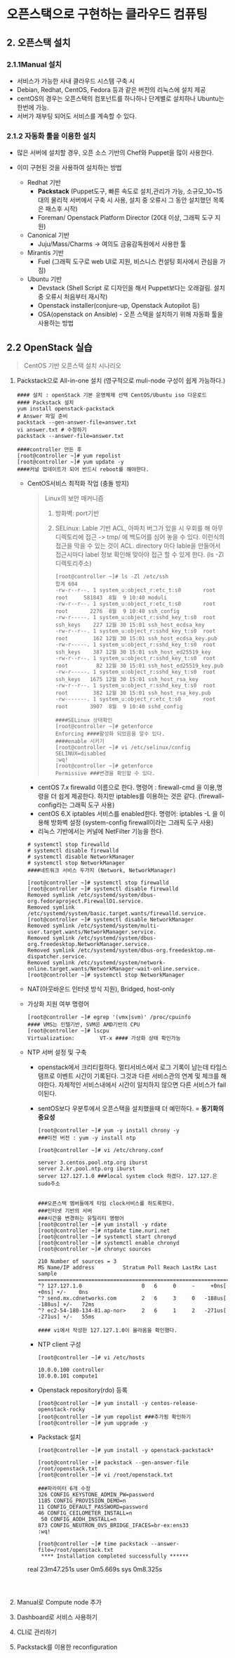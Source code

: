 # 오픈스택으로 구현하는 클라우드 컴퓨팅

## 2. 오픈스택 설치

### 2.1.1Manual 설치

+ 서비스가 가능한 사내 클라우드 시스템 구축 시
+ Debian, Redhat, CentOS, Fedora 등과 같은 버전의 리눅스에 설치 제공
+ centOS의 경우는 오픈스택의 컴포넌트를 하나하나 단계별로 설치하나 Ubuntu는 한번에 가능.
+ 서버가 재부팅 되어도 서비스를 계속할 수 있다.
  

### 2.1.2 자동화 툴을 이용한 설치

+ 많은 서버에 설치할 경우, 오픈 소스 기반의 Chef와 Puppet을 많이 사용한다.

+ 이미 구현된 것을 사용하여 설치하는 방법
  + Redhat 기반 
    + **Packstack** (Puppet도구, 빠른 속도로 설치,관리가 가능, 소규모_10~15대의 물리적 서버에서 구축 시 사용, 설치 중 오류시 그 동안 설치했던 목록은 패스후 시작)
    + Foreman/ Openstack Platform Director (20대 이상, 그래픽 도구 지원)
  + Canonical 기반
    + Juju/Mass/Charms -> 여의도 금융감독원에서 사용한 툴
  + Mirantis 기반
    + Fuel (그래픽 도구로 web UI로 지원, 비스니스 컨설팅 회사에서 관심을 가짐)
  + Ubuntu  기반
    + Devstack (Shell Script 로 디자인을 해서 Puppet보다는 오래걸림. 설치 중 오류시 처음부터 재시작)
    + Openstack installer(conjure-up, Openstack Autopilot 등)
    + OSA(openstack on Ansible) - 오픈 스택을 설치하기 위해 자동화 툴을 사용하는 방법

## 2.2 OpenStack 실습 

> CentOS 기반 오픈스택 설치 시나리오

1. Packstack으로 All-in-one 설치 (영구적으로 muli-node 구성이 쉽게 가능하다.)

   ```shell
   #### 설치 : openStack 기본 운영체제 선택 CentOS/Ubuntu iso 다운로드
   #### Packstack 설치
   yum install openstack-packstack
   # Answer 파일 준비
   packstack --gen-answer-file=answer.txt
   vi answer.txt # 수정하기
   packstack --answer-file=answer.txt
   
   ####controller 만든 후
   [root@controller ~]# yum repolist
   [root@controller ~]# yum update -y
   ####커널 업데이트가 되어 반드시 reboot를 해야한다.
   ```

   + CentOS서비스 최적화 작업 (충돌 방지)

     > Linux의 보안 매커니즘
     >
     > 1. 방화벽: port기반
     >
     > 2. SELinux: Lable 기반 ACL, 아파치 버그가 있을 시 우회를 해 아무 디렉토리에 접근 -> tmp/ 에 백도어를 심어 놓을 수 있다. 이런식의 접근을 막을 수 있는 것이 ACL. directory 마다 lable을 만들어서 접근시마다 label 정보 확인해 맞아야 접근 할 수 있게 한다. (ls -Zl 디렉토리주소)  
     >
     >    ```shell
     >    [root@controller ~]# ls -Zl /etc/ssh
     >    합계 604
     >    -rw-r--r--. 1 system_u:object_r:etc_t:s0       root root     581843  8월  9 10:40 moduli
     >    -rw-r--r--. 1 system_u:object_r:etc_t:s0       root root       2276  8월  9 10:40 ssh_config
     >    -rw-r-----. 1 system_u:object_r:sshd_key_t:s0  root ssh_keys    227 12월 30 15:01 ssh_host_ecdsa_key
     >    -rw-r--r--. 1 system_u:object_r:sshd_key_t:s0  root root        162 12월 30 15:01 ssh_host_ecdsa_key.pub
     >    -rw-r-----. 1 system_u:object_r:sshd_key_t:s0  root ssh_keys    387 12월 30 15:01 ssh_host_ed25519_key
     >    -rw-r--r--. 1 system_u:object_r:sshd_key_t:s0  root root         82 12월 30 15:01 ssh_host_ed25519_key.pub
     >    -rw-r-----. 1 system_u:object_r:sshd_key_t:s0  root ssh_keys   1675 12월 30 15:01 ssh_host_rsa_key
     >    -rw-r--r--. 1 system_u:object_r:sshd_key_t:s0  root root        382 12월 30 15:01 ssh_host_rsa_key.pub
     >    -rw-------. 1 system_u:object_r:etc_t:s0       root root       3907  8월  9 10:40 sshd_config
     >    
     >    ####SELinux 상태확인
     >    [root@controller ~]# getenforce
     >    Enforcing ####활성화 되었음을 알수 있다.
     >    ####enable 시키기
     >    [root@controller ~]# vi /etc/selinux/config
     >    SELINUX=disabled
     >    :wq!
     >    [root@controller ~]# getenforce
     >    Permissive ###변경을 확인할 수 있다.
     >    ```
     >
     >    

     - centOS 7.x firewalld 이름으로 한다. 명령어 :  firewall-cmd 을 이용,명령을 더 쉽게 제공한다. 하지만 iptables를 이용하는 것은 같다. (firewall-config라는 그래픽 도구 사용)
     - centOS 6.X iptables 서비스를 enabled한다. 명령어: iptables -L 을 이용해 방화벽 설정 (system-config firewall이라는 그래픽 도구 사용) 
     - 리눅스 기반에서는 커널에 NetFilter 기능을 한다.

     ```shell
     # systemctl stop firewalld
     # systemctl disable firewalld
     # systemctl disable NetworkManager
     # systemctl stop NetworkManager 
     ####네트워크 서비스 두가지 (Network, NetworkManager)
     
     [root@controller ~]# systemctl stop firewalld
     [root@controller ~]# systemctl disable firewalld
     Removed symlink /etc/systemd/system/dbus-org.fedoraproject.FirewallD1.service.
     Removed symlink /etc/systemd/system/basic.target.wants/firewalld.service.
     [root@controller ~]# systemctl disable NetworkManager
     Removed symlink /etc/systemd/system/multi-user.target.wants/NetworkManager.service.
     Removed symlink /etc/systemd/system/dbus-org.freedesktop.NetworkManager.service.
     Removed symlink /etc/systemd/system/dbus-org.freedesktop.nm-dispatcher.service.
     Removed symlink /etc/systemd/system/network-online.target.wants/NetworkManager-wait-online.service.
     [root@controller ~]# systemctl stop NetworkManager 
     
     ```

   + NAT(아웃바운드 인터넷 방식 지원), Bridged, host-only 

   + 가상화 지원 여부 명령어

     ```shell
     [root@controller ~]# egrep '(vmx|svm)' /proc/cpuinfo 
     #### VMS는 인텔기반, SVM은 AMD기반의 CPU
     [root@controller ~]# lscpu
     Virtualization:        VT-x #### 가상화 상태 확인가능
     ```

   + NTP 서버 설정 및 구축

     + openstack에서 크리티컬하다. 멀티서비스에서 로그 기록이 남는데 타임스탬프로 이벤트 시간이 기록된다. 그것과 다른 서비스관의 연계 및 체크를 해야한다. 자체적인 서비스내에서 시간이 일치하지 않으면 다른 서비스가 fail이된다. 

     + sentOS보다 우분투에서 오픈스택을 설치했을때 더 예민하다. = __동기화의 중요성__

       ```shell
       [root@controller ~]# yum -y install chrony -y
       ###이전 버전 : yum -y install ntp
       
       [root@controller ~]# vi /etc/chrony.conf 
       
       server 3.centos.pool.ntp.org iburst
       server 2.kr.pool.ntp.org iburst
       server 127.127.1.0 ###local system clock 하겠다. 127.127.은 sudo주소
       
       
       ###오픈스택 멤버들에게 타임 clock서비스를 하도록한다.
       ###인터넷 기반의 서버
       ###시간을 변경하는 유틸리티 명령어
       [root@controller ~]# yum install -y rdate
       [root@controller ~]# ntpdate time.nuri.net
       [root@controller ~]# systemctl start chronyd
       [root@controller ~]# systemctl enable chronyd
       [root@controller ~]# chronyc sources
       
       210 Number of sources = 3
       MS Name/IP address         Stratum Poll Reach LastRx Last sample               
       ===============================================================================
       ^? 127.127.1.0                   0   6     0     -     +0ns[   +0ns] +/-    0ns
       ^? send.mx.cdnetworks.com        2   6     3     0   -188us[ -188us] +/-   72ms
       ^? ec2-54-180-134-81.ap-nor>     2   6     1     2   -271us[ -271us] +/-   55ms
       
       #### vi에서 작성한 127.127.1.0이 올라옴을 확인했다.
       ```

     + NTP client 구성

       ```shell
       [root@controller ~]# vi /etc/hosts
       
       10.0.0.100 controller
       10.0.0.101 compute1
       ```

     + Openstack repository(rdo) 등록

       ```shell
       [root@controller ~]# yum install -y centos-release-openstack-rocky
       [root@controller ~]# yum repolist ###추가됨 확인하기
       [root@controller ~]# yum upgrade -y
       ```

     + Packstack 설치

       ```shell
       [root@controller ~]# yum install -y openstack-packstack*
       
       [root@controller ~]# packstack --gen-answer-file /root/openstack.txt
       [root@controller ~]# vi /root/openstack.txt
       
       ###파라미터 6개 수정
       326 CONFIG_KEYSTONE_ADMIN_PW=password
       1185 CONFIG_PROVISION_DEMO=n
       11 CONFIG_DEFAULT_PASSWORD=password
       46 CONFIG_CEILOMETER_INSTALL=n
        50 CONFIG_AODH_INSTALL=n
       873 CONFIG_NEUTRON_OVS_BRIDGE_IFACES=br-ex:ens33
       :wq!
       
       [root@controller ~]# time packstack --answer-file=/root/openstack.txt
        **** Installation completed successfully ******
     real	23m47.251s
       user	0m5.669s
       sys	0m8.325s
       ```
     
     

2. Manual로 Compute node 추가

3. Dashboard로 서비스 사용하기

4. CLI로 관리하기

5. Packstack를 이용한  reconfiguration